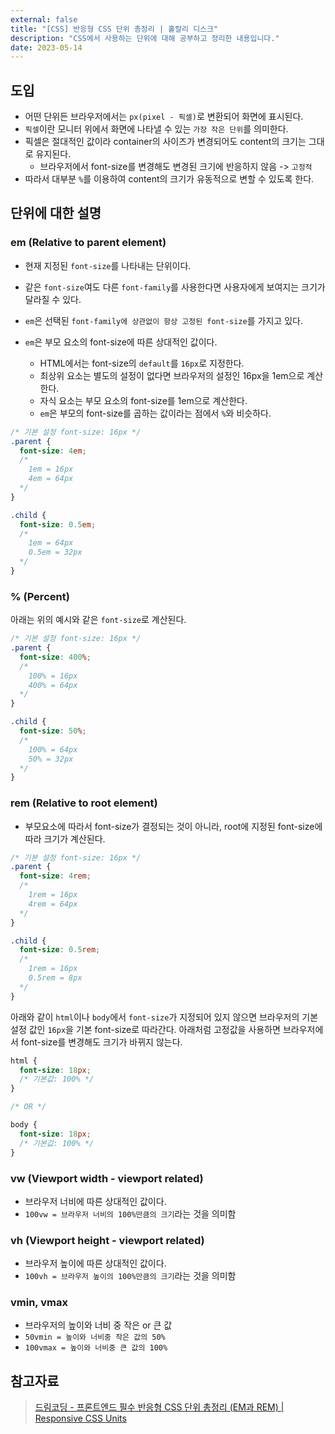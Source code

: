 ```yaml
---
external: false
title: "[CSS] 반응형 CSS 단위 총정리 | 홀랄리 디스크"
description: "CSS에서 사용하는 단위에 대해 공부하고 정리한 내용입니다."
date: 2023-05-14
---
```


## 도입

- 어떤 단위든 브라우저에서는 `px(pixel - 픽셀)`로 변환되어 화면에 표시된다.
- `픽셀`이란 모니터 위에서 화면에 나타낼 수 있는 `가장 작은 단위`를 의미한다.
- 픽셀은 절대적인 값이라 container의 사이즈가 변경되어도 content의 크기는 그대로 유지된다.
  - 브라우저에서 font-size를 변경해도 변경된 크기에 반응하지 않음 -> `고정적`
- 따라서 대부분 `%`를 이용하여 content의 크기가 유동적으로 변할 수 있도록 한다.

## 단위에 대한 설명

### em (Relative to parent element)

- 현재 지정된 `font-size`를 나타내는 단위이다.
- 같은 `font-size`여도 다른 `font-family`를 사용한다면 사용자에게 보여지는 크기가 달라질 수 있다.
- `em`은 선택된 `font-family에 상관없이 항상 고정된 font-size`를 가지고 있다.
- `em`은 부모 요소의 font-size에 따른 상대적인 값이다.

  - HTML에서는 font-size의 `default`를 `16px`로 지정한다.
  - 최상위 요소는 별도의 설정이 없다면 브라우저의 설정인 16px을 1em으로 계산한다.
  - 자식 요소는 부모 요소의 font-size를 1em으로 계산한다.
  - `em`은 부모의 font-size를 곱하는 값이라는 점에서 `%`와 비슷하다.

```css
/* 기본 설정 font-size: 16px */
.parent {
  font-size: 4em;
  /* 
    1em = 16px
    4em = 64px
  */
}

.child {
  font-size: 0.5em;
  /*
    1em = 64px
    0.5em = 32px
  */
}
```

### % (Percent)

아래는 위의 예시와 같은 `font-size`로 계산된다.

```css
/* 기본 설정 font-size: 16px */
.parent {
  font-size: 400%;
  /* 
    100% = 16px
    400% = 64px
  */
}

.child {
  font-size: 50%;
  /*
    100% = 64px
    50% = 32px
  */
}
```

### rem (Relative to root element)

- 부모요소에 따라서 font-size가 결정되는 것이 아니라, root에 지정된 font-size에 따라 크기가 계산된다.

```css
/* 기본 설정 font-size: 16px */
.parent {
  font-size: 4rem;
  /* 
    1rem = 16px 
    4rem = 64px
  */
}

.child {
  font-size: 0.5rem;
  /* 
    1rem = 16px 
    0.5rem = 8px
  */
}
```

아래와 같이 `html`이나 `body`에서 `font-size`가 지정되어 있지 않으면 브라우저의 기본 설정 값인 `16px`을 기본 font-size로 따라간다. 아래처럼 고정값을 사용하면 브라우저에서 font-size를 변경해도 크기가 바뀌지 않는다.

```css
html {
  font-size: 18px;
  /* 기본값: 100% */
}

/* OR */

body {
  font-size: 18px;
  /* 기본값: 100% */
}
```

### vw (Viewport width - viewport related)

- 브라우저 너비에 따른 상대적인 값이다.
- `100vw = 브라우저 너비의 100%만큼의 크기`라는 것을 의미함

### vh (Viewport height - viewport related)

- 브라우저 높이에 따른 상대적인 값이다.
- `100vh = 브라우저 높이의 100%만큼의 크기`라는 것을 의미함

### vmin, vmax

- 브라우저의 높이와 너비 중 작은 or 큰 값
- `50vmin = 높이와 너비중 작은 값의 50%`
- `100vmax = 높이와 너비중 큰 값의 100%`

## 참고자료

> [드림코딩 - 프론트엔드 필수 반응형 CSS 단위 총정리 (EM과 REM) | Responsive CSS Units](https://www.inflearn.com/course/css-flex-grid-%EC%A0%9C%EB%8C%80%EB%A1%9C-%EC%9D%B5%ED%9E%88%EA%B8%B0/dashboarhttps://www.youtube.com/watch?v=7Z3t1OWOpHod)
